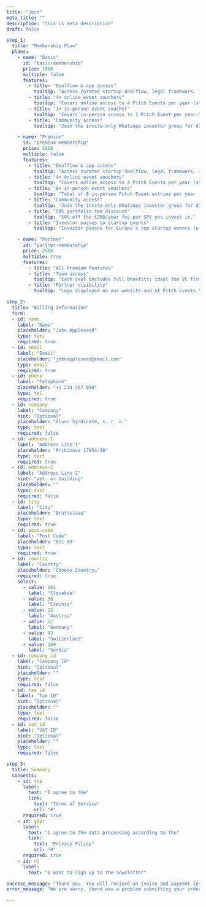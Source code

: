 ```yaml
---
title: "Join"
meta_title: ""
description: "this is meta description"
draft: false

step_1:
  title: "Membership Plan"
  plans:
    - name: "Basic"
      id: "basic-membership"
      price: 1000
      multiple: false
      features:
        - title: "Dealflow & app access"
          tooltip: "Access curated startup dealflow, legal framework, investor app, and portfolio tools."
        - title: "4× online event vouchers"
          tooltip: "Covers online access to 4 Pitch Events per year (streamed stage program)."
        - title: "1× in-person event voucher"
          tooltip: "Covers in-person access to 1 Pitch Event per year."
        - title: "Community access"
          tooltip: "Join the invite-only WhatsApp investor group for discussions and updates."

    - name: "Premium"
      id: "premium-membership"
      price: 3000
      multiple: false
      features:
        - title: "Dealflow & app access"
          tooltip: "Access curated startup dealflow, legal framework, investor app, and portfolio tools."
        - title: "4× online event vouchers"
          tooltip: "Covers online access to 4 Pitch Events per year (streamed stage program)."
        - title: "8× in-person event vouchers"
          tooltip: "Total of 8 in-person Pitch Event entries per year (investor +1 per event)."
        - title: "Community access"
          tooltip: "Join the invite-only WhatsApp investor group for discussions and updates."
        - title: "50% portfolio fee discount"
          tooltip: "50% off the €200/year fee per SPV you invest in."
        - title: "Investor passes to startup events"
          tooltip: "Investor passes for Europe’s top startup events (e.g., WebSummit, Reflect, Slush)."

    - name: "Partner"
      id: "partner-membership"
      price: 2000
      multiple: true
      features:
        - title: "All Premium features"
        - title: "Team access"
          tooltip: "Each seat includes full benefits; ideal for VC firms and accelerators."
        - title: "Partner visibility"
          tooltip: "Logo displayed on our website and at Pitch Events."

step_2:
  title: "Billing Information"
  form:
  - id: name
    label: "Name"
    placeholder: "John Appleseed"
    type: text
    required: true
  - id: email
    label: "Email"
    placeholder: "johnappleseed@email.com"
    type: email
    required: true
  - id: phone
    label: "Telephone"
    placeholder: "+1 234 567 890"
    type: tel
    required: true
  - id: company
    label: "Company"
    hint: "Optional"
    placeholder: "Gluon Syndicate, s. r. o."
    type: text
    required: false
  - id: address-1
    label: "Address Line 1"
    placeholder: "Pribinova 17954/10"
    type: text
    required: true
  - id: address-2
    label: "Address Line 2"
    hint: "apt. or building"
    placeholder: ""
    type: text
    required: false
  - id: city
    label: "City"
    placeholder: "Bratislava"
    type: text
    required: true
  - id: post-code
    label: "Post Code"
    placeholder: "811 09"
    type: text
    required: true
  - id: country
    label: "Country"
    placeholder: "Choose Country…"
    required: true
    select:
      - value: 201
        label: "Slovakia"
      - value: 56
        label: "Czechia"
      - value: 12
        label: "Austria"
      - value: 57
        label: "Germany"
      - value: 43
        label: "Switzerland"
      - value: 189
        label: "Serbia"
  - id: company_id
    label: "Company ID"
    hint: "Optional"
    placeholder: ""
    type: text
    required: false
  - id: tax_id
    label: "Tax ID"
    hint: "Optional"
    placeholder: ""
    type: text
    required: false
  - id: vat_id
    label: "VAT ID"
    hint: "Optional"
    placeholder: ""
    type: text
    required: false

step_3:
  title: Summary
  consents:
    - id: tos
      label:
        text: "I agree to the"
        link: 
          text: "Terms of Service"
          url: "#"
      required: true
    - id: gdpr
      label:
        text: "I agree to the data processing according to the"
        link:
          text: "Privacy Policy"
          url: "#"
      required: true
    - id: nl
      label:
        text: "I want to sign up to the newsletter"

success_message: "Thank you. You will recieve an ivoice and payment instructions to your inbox shortly."
error_message: "We are sorry, there was a problem submitting your order, please try again later."

---
```

